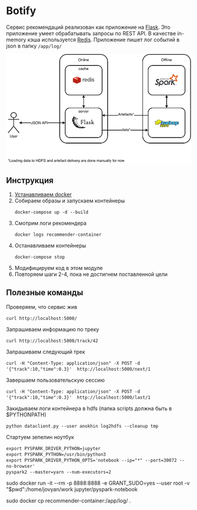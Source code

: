 # Botify

Сервис рекомендаций реализован как приложение на [Flask](https://flask-restful.readthedocs.io/en/latest/).
Это приложение умеет обрабатывать запросы по REST API.
В качестве in-memory кэша используется [Redis](https://redis.io/).
Приложение пишет лог событий в json в папку `/app/log/`

![Архитектура сервиса botify](architecture.png)

## Инструкция

1. [Устанавливаем docker](https://www.docker.com/products/docker-desktop)
1. Собираем образы и запускаем контейнеры
   ```
   docker-compose up -d --build 
   ```   
1. Смотрим логи рекомендера
   ```
   docker logs recommender-container
   ```
1. Останавливаем контейнеры
   ```
   docker-compose stop
   ```
1. Модифицируем код в этом модуле
1. Повторяем шаги 2-4, пока не достигнем поставленной цели 

## Полезные команды
Проверяем, что сервис жив
```
curl http://localhost:5000/
```
Запрашиваем информацию по треку
```
curl http://localhost:5000/track/42
```
Запрашиваем следующий трек
```
curl -H "Content-Type: application/json" -X POST -d '{"track":10,"time":0.3}'  http://localhost:5000/next/1
```
Завершаем пользовательскую сессию
```
curl -H "Content-Type: application/json" -X POST -d '{"track":10,"time":0.3}'  http://localhost:5000/last/1
```
Закидываем логи контейнера в hdfs (папка scripts должна быть в $PYTHONPATH)
```
python dataclient.py --user anokhin log2hdfs --cleanup tmp
```
Стартуем зепелин ноутбук
```
export PYSPARK_DRIVER_PYTHON=jupyter
export PYSPARK_PYTHON=/usr/bin/python3
export PYSPARK_DRIVER_PYTHON_OPTS='notebook --ip="*" --port=30072 --no-browser'
pyspark2 --master=yarn --num-executors=2
```

sudo docker run -it --rm -p 8888:8888 -e GRANT_SUDO=yes --user root -v "$pwd":/home/jovyan/work jupyter/pyspark-notebook

sudo docker cp recommender-container:/app/log/ .
